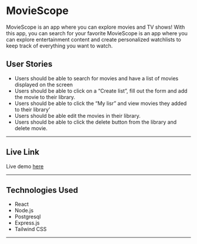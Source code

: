 # MovieScope

MovieScope is an app where you can explore movies and TV shows! With this app, you can search for your favorite MovieScope is an app where you can explore entertainment content and create personalized watchlists to keep track of everything you want to watch.


## User Stories

* Users should be able to search for movies and have a list of movies displayed on the screen
* Users should be able to click on a “Create list”, fill out the form and add the movie to their library.
* Users should be able to click the “My lisr” and view movies they added to their library’ 
* Users should be able edit the movies in their library.
* Users should be able to click the delete button from the library and delete movie.

---

## Live Link

Live demo [here](https://moviescope-frontend.onrender.com/)


---

## Technologies Used

- React
- Node.js
- Postgresql
- Express.js
- Tailwind CSS
---
